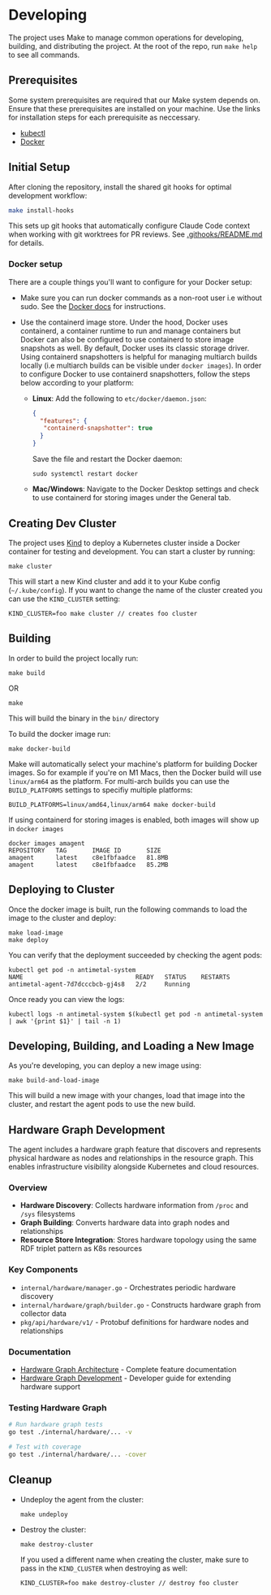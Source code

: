 # Developing

The project uses Make to manage common operations for developing, building, and distributing the project.
At the root of the repo, run `make help` to see all commands.

## Prerequisites

Some system prerequisites are required that our Make system depends on.
Ensure that these prerequisites are installed on your machine.
Use the links for installation steps for each prerequisite as neccessary.

- [kubectl](https://kubernetes.io/docs/tasks/tools/)
- [Docker](https://docs.docker.com/engine/install/)

## Initial Setup

After cloning the repository, install the shared git hooks for optimal development workflow:

```bash
make install-hooks
```

This sets up git hooks that automatically configure Claude Code context when working with git worktrees for PR reviews. See [.githooks/README.md](.githooks/README.md) for details.

### Docker setup

There are a couple things you'll want to configure for your Docker setup:
- Make sure you can run docker commands as a non-root user i.e without sudo. See the [Docker docs](https://docs.docker.com/engine/security/rootless/) for instructions.

- Use the containerd image store. Under the hood, Docker uses containerd, a container runtime to run and manage containers but Docker can also be configured to use containerd to store image snapshots as well.
By default, Docker uses its classic storage driver.
Using containerd snapshotters is helpful for managing multiarch builds locally (i.e multiarch builds can be visible under `docker images`).
In order to configure Docker to use containerd snapshotters, follow the steps below according to your platform:

  - **Linux**: Add the following to `etc/docker/daemon.json`:
    ```json
    {
      "features": {
       "containerd-snapshotter": true
      }
    }
    ```
    Save the file and restart the Docker daemon:
    ```
    sudo systemctl restart docker
    ```
  - **Mac/Windows**: Navigate to the Docker Desktop settings and check to use containerd for storing images under the General tab.

## Creating Dev Cluster

The project uses [Kind](https://kind.sigs.k8s.io/) to deploy a Kubernetes cluster inside a Docker container for testing and development.
You can start a cluster by running:
```
make cluster
```
This will start a new Kind cluster and add it to your Kube config (`~/.kube/config`). If you want to change the name of the cluster created you can use the `KIND_CLUSTER` setting:
```
KIND_CLUSTER=foo make cluster // creates foo cluster
```

## Building

In order to build the project locally run:
```
make build
```
OR
```
make
```
This will build the binary in the `bin/` directory

To build the docker image run:
```
make docker-build
```

Make will automatically select your machine's platform for building Docker images.
So for example if you're on M1 Macs, then the Docker build will use `linux/arm64` as the platform.
For multi-arch builds you can use the `BUILD_PLATFORMS` settings to specifiy multiple platforms:
```
BUILD_PLATFORMS=linux/amd64,linux/arm64 make docker-build
```
If using containerd for storing images is enabled, both images will show up in `docker images`
```
docker images amagent
REPOSITORY   TAG       IMAGE ID       SIZE
amagent      latest    c8e1fbfaadce   81.8MB
amagent      latest    c8e1fbfaadce   85.2MB
```

## Deploying to Cluster
Once the docker image is built, run the following commands to load the image to the cluster and deploy:
```
make load-image
make deploy
```

You can verify that the deployment succeeded by checking the agent pods:
```
kubectl get pod -n antimetal-system
NAME                               READY   STATUS    RESTARTS
antimetal-agent-7d7dcccbcb-gj4s8   2/2     Running
```
Once ready you can view the logs:
```
kubectl logs -n antimetal-system $(kubectl get pod -n antimetal-system | awk '{print $1}' | tail -n 1)
```

## Developing, Building, and Loading a New Image

As you're developing, you can deploy a new image using:
```
make build-and-load-image
```
This will build a new image with your changes, load that image into the cluster, and restart the agent pods to use the new build.

## Hardware Graph Development

The agent includes a hardware graph feature that discovers and represents physical hardware as nodes and relationships in the resource graph. This enables infrastructure visibility alongside Kubernetes and cloud resources.

### Overview
- **Hardware Discovery**: Collects hardware information from `/proc` and `/sys` filesystems
- **Graph Building**: Converts hardware data into graph nodes and relationships
- **Resource Store Integration**: Stores hardware topology using the same RDF triplet pattern as K8s resources

### Key Components
- `internal/hardware/manager.go` - Orchestrates periodic hardware discovery
- `internal/hardware/graph/builder.go` - Constructs hardware graph from collector data
- `pkg/api/hardware/v1/` - Protobuf definitions for hardware nodes and relationships

### Documentation
- [Hardware Graph Architecture](./HARDWARE_GRAPH.md) - Complete feature documentation
- [Hardware Graph Development](./HARDWARE_GRAPH_DEVELOPMENT.md) - Developer guide for extending hardware support

### Testing Hardware Graph
```bash
# Run hardware graph tests
go test ./internal/hardware/... -v

# Test with coverage
go test ./internal/hardware/... -cover
```

## Cleanup

- Undeploy the agent from the cluster:
  ```
  make undeploy
  ```

- Destroy the cluster:
  ```
  make destroy-cluster
  ```
  If you used a different name when creating the cluster, make sure to pass in the `KIND_CLUSTER` when destroying as well:
  ```
  KIND_CLUSTER=foo make destroy-cluster // destroy foo cluster
  ```
